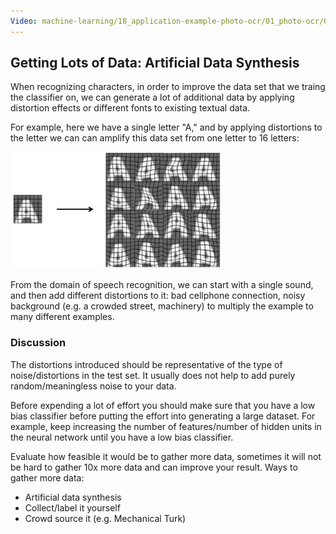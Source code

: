 ```yaml
---
Video: machine-learning/18_application-example-photo-ocr/01_photo-ocr/03_getting-lots-of-data-and-artificial-data.mp4
---
```


## Getting Lots of Data: Artificial Data Synthesis

When recognizing characters, in order to improve the data set that we traing the classifier on, we can generate a lot of additional data by applying distortion effects or different fonts to existing textual data.

For example, here we have a single letter "A," and by applying distortions to the letter we can can amplify this data set from one letter to 16 letters:

<img src="03-getting-lots-of-data.assets/image-20210717054614327.png" alt="image-20210717054614327" style="zoom:33%;" />

From the domain of speech recognition, we can start with a single sound, and then add different distortions to it: bad cellphone connection, noisy background (e.g. a crowded street, machinery) to multiply the example to many different examples.

### Discussion

The distortions introduced should be representative of the type of noise/distortions in the test set. It usually does not help to add purely random/meaningless noise to your data.

Before expending a lot of effort you should make sure that you have a low bias classifier before putting the effort into generating a large dataset.  For example, keep increasing the number of features/number of hidden units in the neural network until you have a low bias classifier.

Evaluate how feasible it would be to gather more data, sometimes it will not be hard to gather 10x more data and can improve your result.  Ways to gather more data:

* Artificial data synthesis
* Collect/label it yourself
* Crowd source it (e.g. Mechanical Turk)
